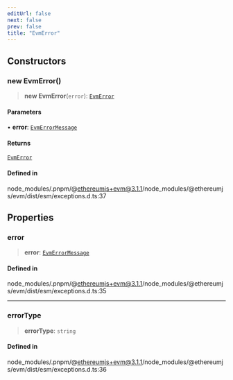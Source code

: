 ```yaml
---
editUrl: false
next: false
prev: false
title: "EvmError"
---
```


## Constructors

### new EvmError()

> **new EvmError**(`error`): [`EvmError`](/reference/tevm/evm/classes/evmerror/)

#### Parameters

• **error**: [`EvmErrorMessage`](/reference/tevm/evm/enumerations/evmerrormessage/)

#### Returns

[`EvmError`](/reference/tevm/evm/classes/evmerror/)

#### Defined in

node\_modules/.pnpm/@ethereumjs+evm@3.1.1/node\_modules/@ethereumjs/evm/dist/esm/exceptions.d.ts:37

## Properties

### error

> **error**: [`EvmErrorMessage`](/reference/tevm/evm/enumerations/evmerrormessage/)

#### Defined in

node\_modules/.pnpm/@ethereumjs+evm@3.1.1/node\_modules/@ethereumjs/evm/dist/esm/exceptions.d.ts:35

***

### errorType

> **errorType**: `string`

#### Defined in

node\_modules/.pnpm/@ethereumjs+evm@3.1.1/node\_modules/@ethereumjs/evm/dist/esm/exceptions.d.ts:36
